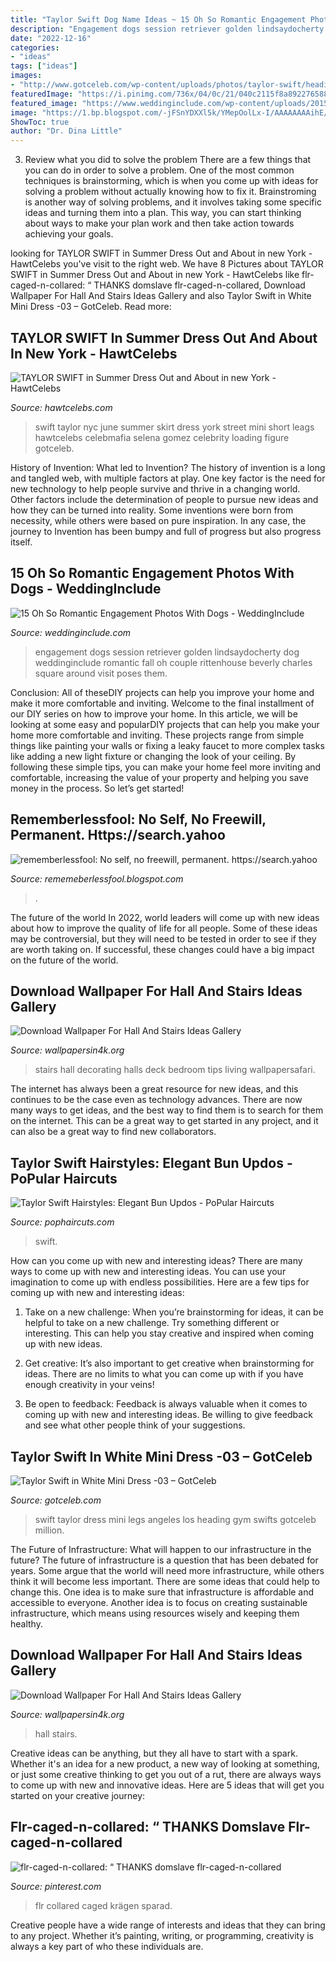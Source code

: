 ```yaml
---
title: "Taylor Swift Dog Name Ideas ~ 15 Oh So Romantic Engagement Photos With Dogs"
description: "Engagement dogs session retriever golden lindsaydocherty dog weddinginclude romantic fall oh couple rittenhouse beverly charles square around visit poses them"
date: "2022-12-16"
categories:
- "ideas"
tags: ["ideas"]
images:
- "http://www.gotceleb.com/wp-content/uploads/photos/taylor-swift/heading-to-the-gym-in-los-angeles/Taylor-Swift-in-White-Mini-Dress--03.jpg"
featuredImage: "https://i.pinimg.com/736x/04/0c/21/040c2115f8a892276588df4ceded5425.jpg"
featured_image: "https://www.weddinginclude.com/wp-content/uploads/2015/08/Engagement-session-with-Golden-Retriever.jpg"
image: "https://1.bp.blogspot.com/-jFSnYDXXl5k/YMepOolLx-I/AAAAAAAAihE/3A2PEZTT7mE6qlXQnIdSnmQDTpzQiZ9OACLcBGAsYHQ/w1200-h630-p-k-no-nu/15726345430935535616_20210608202334_1.png"
ShowToc: true
author: "Dr. Dina Little"
---
```



3. Review what you did to solve the problem
There are a few things that you can do in order to solve a problem. One of the most common techniques is brainstorming, which is when you come up with ideas for solving a problem without actually knowing how to fix it. Brainstroming is another way of solving problems, and it involves taking some specific ideas and turning them into a plan. This way, you can start thinking about ways to make your plan work and then take action towards achieving your goals.

	

		
looking for TAYLOR SWIFT in Summer Dress Out and About in new York - HawtCelebs you've visit to the right web. We have 8 Pictures about TAYLOR SWIFT in Summer Dress Out and About in new York - HawtCelebs like flr-caged-n-collared: “ THANKS domslave flr-caged-n-collared, Download Wallpaper For Hall And Stairs Ideas Gallery and also Taylor Swift in White Mini Dress -03 – GotCeleb. Read more:
		
    
## TAYLOR SWIFT In Summer Dress Out And About In New York - HawtCelebs

<img loading=lazy src="http://www.hawtcelebs.com/wp-content/uploads/2014/06/taylor-swift-in-summer-dress-out-and-about-in-new-york_18.jpg" onerror="this.onerror=null;this.src='https://tse2.mm.bing.net/th?id=OIP.9n2Ix77N5tX6eDgnOzoExAHaLB&amp;pid=15.1';" alt="TAYLOR SWIFT in Summer Dress Out and About in new York - HawtCelebs">

_Source: hawtcelebs.com_

>swift taylor nyc june summer skirt dress york street mini short leags hawtcelebs celebmafia selena gomez celebrity loading figure gotceleb. 

	

History of Invention: What led to Invention?
The history of invention is a long and tangled web, with multiple factors at play. One key factor is the need for new technology to help people survive and thrive in a changing world. Other factors include the determination of people to pursue new ideas and how they can be turned into reality. Some inventions were born from necessity, while others were based on pure inspiration. In any case, the journey to Invention has been bumpy and full of progress but also progress itself.

    
## 15 Oh So Romantic Engagement Photos With Dogs - WeddingInclude

<img loading=lazy src="https://www.weddinginclude.com/wp-content/uploads/2015/08/Engagement-session-with-Golden-Retriever.jpg" onerror="this.onerror=null;this.src='https://tse1.mm.bing.net/th?id=OIP.YaZwORyeFaBsaKhiijfMmQHaLH&amp;pid=15.1';" alt="15 Oh So Romantic Engagement Photos With Dogs - WeddingInclude">

_Source: weddinginclude.com_

>engagement dogs session retriever golden lindsaydocherty dog weddinginclude romantic fall oh couple rittenhouse beverly charles square around visit poses them. 

	

Conclusion: All of theseDIY projects can help you improve your home and make it more comfortable and inviting.
Welcome to the final installment of our DIY series on how to improve your home. In this article, we will be looking at some easy and popularDIY projects that can help you make your home more comfortable and inviting. These projects range from simple things like painting your walls or fixing a leaky faucet to more complex tasks like adding a new light fixture or changing the look of your ceiling. By following these simple tips, you can make your home feel more inviting and comfortable, increasing the value of your property and helping you save money in the process. So let’s get started!

    
## Rememberlessfool: No Self, No Freewill, Permanent. Https://search.yahoo

<img loading=lazy src="https://1.bp.blogspot.com/-jFSnYDXXl5k/YMepOolLx-I/AAAAAAAAihE/3A2PEZTT7mE6qlXQnIdSnmQDTpzQiZ9OACLcBGAsYHQ/w1200-h630-p-k-no-nu/15726345430935535616_20210608202334_1.png" onerror="this.onerror=null;this.src='https://tse3.mm.bing.net/th?id=OIP.MWWZNYGuLVV9qhrMQfn0CQHaD4&amp;pid=15.1';" alt="rememberlessfool: No self, no freewill, permanent. https://search.yahoo">

_Source: rememeberlessfool.blogspot.com_

>. 

	

The future of the world
In 2022, world leaders will come up with new ideas about how to improve the quality of life for all people. Some of these ideas may be controversial, but they will need to be tested in order to see if they are worth taking on. If successful, these changes could have a big impact on the future of the world.

    
## Download Wallpaper For Hall And Stairs Ideas Gallery

<img loading=lazy src="https://www.wallpapersin4k.org/wp-content/uploads/2017/04/Wallpaper-For-Hall-And-Stairs-Ideas-5.jpg" onerror="this.onerror=null;this.src='https://tse3.mm.bing.net/th?id=OIP.tqmHffp49QYPmv7BQJ1EXQHaLH&amp;pid=15.1';" alt="Download Wallpaper For Hall And Stairs Ideas Gallery">

_Source: wallpapersin4k.org_

>stairs hall decorating halls deck bedroom tips living wallpapersafari. 

	

The internet has always been a great resource for new ideas, and this continues to be the case even as technology advances. There are now many ways to get ideas, and the best way to find them is to search for them on the internet. This can be a great way to get started in any project, and it can also be a great way to find new collaborators.

    
## Taylor Swift Hairstyles: Elegant Bun Updos - PoPular Haircuts

<img loading=lazy src="http://pophaircuts.com/images/2013/11/Taylor-Swift-Hairstyles-Elegant-Bun-Updos.jpg" onerror="this.onerror=null;this.src='https://tse2.mm.bing.net/th?id=OIP.meVB00lkMKGO4D4-sn7H9QHaKD&amp;pid=15.1';" alt="Taylor Swift Hairstyles: Elegant Bun Updos - PoPular Haircuts">

_Source: pophaircuts.com_

>swift. 

	

How can you come up with new and interesting ideas?
There are many ways to come up with new and interesting ideas. You can use your imagination to come up with endless possibilities. Here are a few tips for coming up with new and interesting ideas:
1. Take on a new challenge: When you’re brainstorming for ideas, it can be helpful to take on a new challenge. Try something different or interesting. This can help you stay creative and inspired when coming up with new ideas.

2. Get creative: It’s also important to get creative when brainstorming for ideas. There are no limits to what you can come up with if you have enough creativity in your veins!

3. Be open to feedback: Feedback is always valuable when it comes to coming up with new and interesting ideas. Be willing to give feedback and see what other people think of your suggestions.

    
## Taylor Swift In White Mini Dress -03 – GotCeleb

<img loading=lazy src="http://www.gotceleb.com/wp-content/uploads/photos/taylor-swift/heading-to-the-gym-in-los-angeles/Taylor-Swift-in-White-Mini-Dress--03.jpg" onerror="this.onerror=null;this.src='https://tse1.mm.bing.net/th?id=OIP.Ta5XvpRP67k-3tNKf7n2_QHaJ9&amp;pid=15.1';" alt="Taylor Swift in White Mini Dress -03 – GotCeleb">

_Source: gotceleb.com_

>swift taylor dress mini legs angeles los heading gym swifts gotceleb million. 

	

The Future of Infrastructure: What will happen to our infrastructure in the future?
The future of infrastructure is a question that has been debated for years. Some argue that the world will need more infrastructure, while others think it will become less important. There are some ideas that could help to change this. One idea is to make sure that infrastructure is affordable and accessible to everyone. Another idea is to focus on creating sustainable infrastructure, which means using resources wisely and keeping them healthy.

    
## Download Wallpaper For Hall And Stairs Ideas Gallery

<img loading=lazy src="https://www.wallpapersin4k.org/wp-content/uploads/2017/04/Wallpaper-For-Hall-And-Stairs-Ideas-17.jpeg" onerror="this.onerror=null;this.src='https://tse1.mm.bing.net/th?id=OIP.-TqYUbdG1R-yd6uHibIKjQHaE8&amp;pid=15.1';" alt="Download Wallpaper For Hall And Stairs Ideas Gallery">

_Source: wallpapersin4k.org_

>hall stairs. 

	

Creative ideas can be anything, but they all have to start with a spark. Whether it's an idea for a new product, a new way of looking at something, or just some creative thinking to get you out of a rut, there are always ways to come up with new and innovative ideas. Here are 5 ideas that will get you started on your creative journey: 

    
## Flr-caged-n-collared: “ THANKS Domslave Flr-caged-n-collared

<img loading=lazy src="https://i.pinimg.com/736x/04/0c/21/040c2115f8a892276588df4ceded5425.jpg" onerror="this.onerror=null;this.src='https://tse1.mm.bing.net/th?id=OIP.8cFQogkGqWRbhAIYDDpgfgHaF0&amp;pid=15.1';" alt="flr-caged-n-collared: “ THANKS domslave flr-caged-n-collared">

_Source: pinterest.com_

>flr collared caged krägen sparad. 

	

Creative people have a wide range of interests and ideas that they can bring to any project. Whether it’s painting, writing, or programming, creativity is always a key part of who these individuals are.

